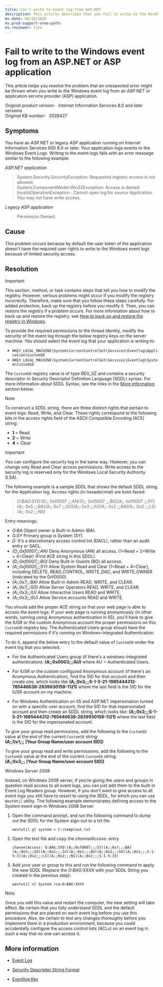 ```yaml
---
title: Can't write to event log from ASP.NET 
description: This article describes that you fail to write to the Windows event log from an ASP.NET or ASP application.
ms.date: 04/10/2020
ms.prod-support-area-path: 
ms.reviewer: Isha
---
```

# Fail to write to the Windows event log from an ASP.NET or ASP application

This article helps you resolve the problem that an unexpected error might be thrown when you write to the Windows event log from an ASP.NET or application service provider (ASP) application.

_Original product version:_ &nbsp; Internet Information Services 8.0 and later versions  
_Original KB number:_ &nbsp; 2028427

## Symptoms

You have an ASP.NET or legacy ASP application running on Internet Information Services (IIS) 8.0 or later. Your application logs events to the Windows Event Logs. Writing to the event logs fails with an error message similar to the following example:  

*ASP.NET application*

> System.Security.SecurityException: Requested registry access is not allowed.  
> System.ComponentModel.Win32Exception: Access is denied  
> InvalidOperationException : Cannot open log for source Application. You may not have write access.

*Legacy ASP application*

> Permission Denied.

## Cause

This problem occurs because by default the user token of the application doesn't have the required user rights to write to the Windows event logs because of limited security access.

## Resolution

> [!IMPORTANT]
> This section, method, or task contains steps that tell you how to modify the registry. However, serious problems might occur if you modify the registry incorrectly. Therefore, make sure that you follow these steps carefully. For added protection, back up the registry before you modify it. Then, you can restore the registry if a problem occurs. For more information about how to back up and restore the registry, see [How to back up and restore the registry in Windows](https://support.microsoft.com/help/322756).

To provide the required permissions to the thread identity, modify the security of the event log through the below registry keys on the server machine. You should select the event log that your application is writing to:

- `HKEY_LOCAL_MACHINE\System\CurrentControlSet\Services\Eventlog\Application\CustomSD`
- `HKEY_LOCAL_MACHINE\System\CurrentControlSet\Services\Eventlog\System\CustomSD`

The `CustomSD` registry value is of type REG_SZ and contains a security descriptor in Security Descriptor Definition Language (SDDL) syntax. For more information about SDDL Syntax, see the links in the [More information](#more-information) section below.

> [!NOTE]
> To construct a SDDL string, there are three distinct rights that pertain to event logs: Read, Write, and Clear. These rights correspond to the following bits in the access rights field of the ASCII Compatible Encoding (ACE) string:
> - **1** = Read
> - **2** = Write
> - **4** = Clear

> [!IMPORTANT]
> You can configure the security log in the same way. However, you can change only Read and Clear access permissions. Write access to the security log is reserved only for the Windows Local Security Authority (LSA).

The following example is a sample SDDL that shows the default SDDL string for the Application log. Access rights (in hexadecimal) are bold-faced:

> O:BAG:SYD:(D;; 0xf0007 ;;;AN)(D;; 0xf0007 ;;;BG)(A;; 0xf0007 ;;;SY)(A;; 0x5 ;;;BA)(A;; 0x7 ;;;SO)(A;; 0x3 ;;;IU)(A;; 0x2 ;;;BA)(A;; 0x2 ;;;LS)(A;; 0x2 ;;;NS)

Entry meanings:

- *O:BA* Object owner is Built-in Admin (BA).
- *G:SY* Primary group is System (SY).
- *D:* It's a discretionary access control list (DACL), rather than an audit entry or SACL.
- *(D;;0xf0007;;;AN)* Deny Anonymous (AN) all access. (1=Read + 2=Write + 4=Clear) (First ACE string in this SDDL).
- *(D;;0xf0007;;;BG)* Deny Built-in Guests (BG) all access.
- *(A;;0xf0005;;;SY)* Allow System Read and Clear (1=Read + 4=Clear), including DELETE, READ_CONTROL, WRITE_DAC, and WRITE_OWNER (indicated by the 0xf0000).
- *(A;;0x7;;;BA)* Allow Built-in Admin READ, WRITE, and CLEAR.
- *(A;;0x7;;;SO)* Allow Server Operators READ, WRITE, and CLEAR.
- *(A;;0x3;;;IU)* Allow Interactive Users READ and WRITE.
- *(A;;0x3;;;SU)* Allow Service accounts READ and WRITE.

You should add the proper ACE string so that your web page is able to access the event logs. If your web page is running anonymously (in other words, running using Anonymous authentication in IIS), you'll have to give the IUSR or the custom Anonymous account the proper permissions on this `CustomSD` registry key. The Authenticated Users group should have the required permissions if it's running on Windows-Integrated Authentication.

To do it, append the below entry to the default value of `CustomSD` under the event log that you selected.

- For the Authenticated Users group (if there's a windows-Integrated authentication): **(A;;0x0003;;;AU)** where AU = Authenticated Users.

- For IUSR or the custom configured Anonymous account (if there's an Anonymous Authentication), find the SID for that account and then create one, which looks like **(A;;0x3;;;S-1-5-21-1985444312-785446638-2839930158-1121)** where the last field is the SID for the IUSR account on my machine.

- For Windows Authentication on IIS and ASP.NET impersonation turned on with a specific user account, find the SID for that impersonated account and then create an SDDL string, which looks like: **(A;;0x3;;;S-1-5-21-1985444312-785446638-2839930158-1121)** where the last field is the SID for the impersonated account.

To give your group read permissions, add the following to the `CustomSD` value at the end of the current `CustomSD` string:  
**(A;;0x1;;; [Your Group Name/user account SID])**

To give your group read and write permissions, add the following to the `CustomSD` value at the end of the current `CustomSD` string:  
**(A;;0x3;;; [Your Group Name/user account SID])**

*Windows Server 2008*

Instead, on Windows 2008 server, if you're giving the users and groups in question read access to all event logs, you can just add them to the built-in Event Log Readers group. However, if you don't want to give access to all event logs you still have to resort to using the SDDL, for which you can use `WevtUtil` utility. The following example demonstrates defining access to the System event sign-in Windows 2008 Server:

1. Open the command prompt, and run the following command to dump out the SDDL for the System sign-out to a txt file.

    ```console
    wevtutil gl system > C:\temp\out.txt
    ```

2. Open the text file and copy the *channelAccess:* entry

    ```console
    channelAccess: O:BAG:SYD:(A;;0xf0007;;;SY)(A;;0x7;;;BA)(A;;0x5;;;SO)(A;;0x1;;;IU)(A;;0x1;;;AU)(A;;0x1;;;SU)(A;;0x1;;;S-1-5-3)(A;;0x2;;;LS)(A;;0x2;;;NS)(A;;0x2;;;S-1-5-33)
    ```

3. Add your user or group to this and run the following command to apply the new SDDL (Replace the *O:BAG:XXXX* with your SDDL String you created in the previous step):

    ```console
    wevtutil sl System /ca:O:BAG:XXXX
    ```

> [!NOTE]
> Once you edit this value and restart the computer, the new setting will take effect. Be certain that you fully understand SDDL and the default permissions that are placed on each event log before you use this procedure. Also, be certain to test any changes thoroughly before you implement them in a production environment, because you could accidentally configure the access control lists (ACLs) on an event log in such a way that no one can access it.

## More information

- [Event Log](/previous-versions/windows/it-pro/windows-vista/cc722385(v=ws.10))

- [Security Descriptor String Format](/windows/win32/secauthz/security-descriptor-string-format)

- [Eventlog Key](/windows/win32/eventlog/eventlog-key)  
